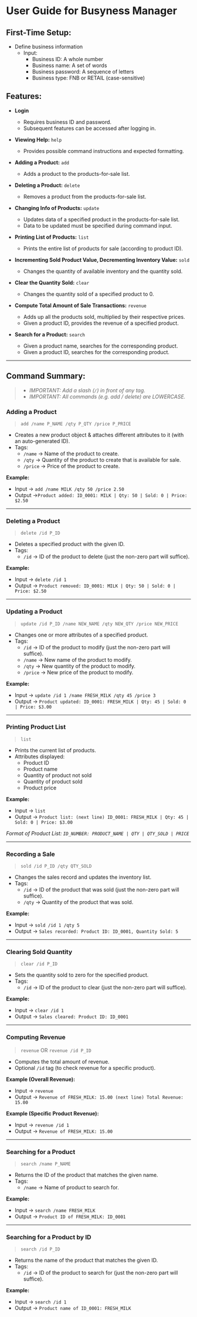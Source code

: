 <!-- @@author amirhusaini06 -->
# User Guide for Busyness Manager

## First-Time Setup:

- Define business information
   - Input:
      - Business ID: A whole number 
      - Business name: A set of words 
      - Business password: A sequence of letters
      - Business type: FNB or RETAIL (case-sensitive)

## Features:

- **Login**
    - Requires business ID and password.
    - Subsequent features can be accessed after logging in.


- **Viewing Help:** `help`
    - Provides possible command instructions and expected formatting.


- **Adding a Product:** `add`
    - Adds a product to the products-for-sale list.


- **Deleting a Product:** `delete`
    - Removes a product from the products-for-sale list.

  
- **Changing Info of Products:** `update`
    - Updates data of a specified product in the products-for-sale list.
    - Data to be updated must be specified during command input.


- **Printing List of Products:** `list`
    - Prints the entire list of products for sale (according to product ID).


- **Incrementing Sold Product Value, Decrementing Inventory Value:** `sold`
    - Changes the quantity of available inventory and the quantity sold.


- **Clear the Quantity Sold:** `clear`
    - Changes the quantity sold of a specified product to 0.


- **Compute Total Amount of Sale Transactions:** `revenue`
    - Adds up all the products sold, multiplied by their respective prices.
    - Given a product ID, provides the revenue of a specified product.


- **Search for a Product:** `search`
    - Given a product name, searches for the corresponding product.
    - Given a product ID, searches for the corresponding product.

---

## Command Summary:

> - *IMPORTANT: Add a slash (`/`) in front of any tag.*
> - *IMPORTANT: All commands (e.g. add / delete) are LOWERCASE.* 

### **Adding a Product**

> `add /name P_NAME /qty P_QTY /price P_PRICE`

- Creates a new product object & attaches different attributes to it (with an auto-generated ID).
- Tags:
    - `/name` →  Name of the product to create.
    - `/qty` → Quantity of the product to create that is available for sale.
    - `/price` → Price of the product to create.

**Example:**

- Input -> `add /name MILK /qty 50 /price 2.50`
- Output ->`Product added: ID_0001: MILK | Qty: 50 | Sold: 0 | Price: $2.50`

---

### **Deleting a Product**

> `delete /id P_ID`

- Deletes a specified product with the given ID.
- Tags:
  - `/id` → ID of the product to delete (just the non-zero part will suffice).

**Example:**

- Input -> `delete /id 1`
- Output -> `Product removed: ID_0001: MILK | Qty: 50 | Sold: 0 | Price: $2.50`

---

### **Updating a Product**

> `update /id P_ID /name NEW_NAME /qty NEW_QTY /price NEW_PRICE`

- Changes one or more attributes of a specified product.
- Tags:
    - `/id` → ID of the product to modify (just the non-zero part will suffice).
    - `/name` → New name of the product to modify.
    - `/qty` → New quantity of the product to modify.
    - `/price` → New price of the product to modify.

**Example:**

- Input -> `update /id 1 /name FRESH_MILK /qty 45 /price 3`
- Output -> `Product updated: ID_0001: FRESH_MILK | Qty: 45 | Sold: 0 | Price: $3.00`

---

### **Printing Product List**

> `list`

- Prints the current list of products.
- Attributes displayed:
  - Product ID
  - Product name
  - Quantity of product not sold
  - Quantity of product sold
  - Product price

**Example:**

- Input -> `list`
- Output -> `Product list: (next line) ID_0001: FRESH_MILK | Qty: 45 | Sold: 0 | Price: $3.00`

_Format of Product List: `ID_NUMBER: PRODUCT_NAME | QTY | QTY_SOLD | PRICE`_

---

### **Recording a Sale**

> `sold /id P_ID /qty QTY_SOLD`

- Changes the sales record and updates the inventory list.
- Tags:
  - `/id` → ID of the product that was sold (just the non-zero part will suffice).
  - `/qty` → Quantity of the product that was sold.

**Example:**

- Input -> `sold /id 1 /qty 5`
- Output -> `Sales recorded: Product ID: ID_0001, Quantity Sold: 5`

---
<!-- @@author b1inmeister -->
### **Clearing Sold Quantity**

> `clear /id P_ID`

- Sets the quantity sold to zero for the specified product.
- Tags:
  - `/id` → ID of the product to clear (just the non-zero part will suffice).

**Example:**

- Input -> `clear /id 1`
- Output -> `Sales cleared: Product ID: ID_0001`

---
<!-- @@author himethcodes -->
### **Computing Revenue**

> `revenue` OR `revenue /id P_ID`

- Computes the total amount of revenue.
- Optional `/id` tag (to check revenue for a specific product).

**Example (Overall Revenue):**

- Input -> `revenue`
- Output -> `Revenue of FRESH_MILK: 15.00 (next line) Total Revenue: 15.00`

**Example (Specific Product Revenue):**

- Input -> `revenue /id 1`
- Output -> `Revenue of FRESH_MILK: 15.00`

---
<!-- @@author rozaliesmit -->
### **Searching for a Product**

> `search /name P_NAME`

- Returns the ID of the product that matches the given name.
- Tags:
  - `/name` → Name of product to search for.

**Example:**

- Input -> `search /name FRESH_MILK`
- Output -> `Product ID of FRESH_MILK: ID_0001`

---
<!-- @@author LEESY02 -->
### **Searching for a Product by ID**

> `search /id P_ID`

- Returns the name of the product that matches the given ID.
- Tags:
  - `/id` → ID of the product to search for (just the non-zero part will suffice).

**Example:**

- Input -> `search /id 1`
- Output -> `Product name of ID_0001: FRESH_MILK`
